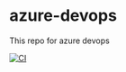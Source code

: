 # azure-devops
This repo for azure devops



[![CI](https://github.com/quocnguyencong/azure-devops/actions/workflows/main.yml/badge.svg)](https://github.com/quocnguyencong/azure-devops/actions/workflows/main.yml)
